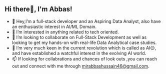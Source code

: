 ## Hi there👋, I'm Abbas!


- 🔭 Hey,I’m a full-stack developer and an Aspiring Data Analyst, also have an enthusiastic interest in AI/ML Domain.
- 🧐 I’m interested in anything related to tech oriented.
- 👯 I’m looking to collaborate on Full-Stack Development as well as looking to get my hands-on with real-life Data Analytical case studies.
- 🤔 I’m very much keen in the current revolution which is called as AI😉, and have established a watchful interest in the evolving AI world.
- 📫 If looking for collabrations and chances of look outs ,you can reach out and connect with me through mirabbashussain46@gmail.com.


